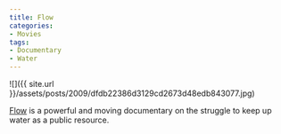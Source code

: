 ```yaml
---
title: Flow
categories:
- Movies
tags:
- Documentary
- Water
---
```


![]({{ site.url }}/assets/posts/2009/dfdb22386d3129cd2673d48edb843077.jpg)
  



[Flow](http://www.flowthefilm.com/) is a powerful and moving documentary on the struggle to keep up water as a public resource.
